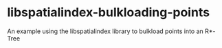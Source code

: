 # libspatialindex-bulkloading-points
An example using the libspatialindex library to bulkload points into an R*-Tree

